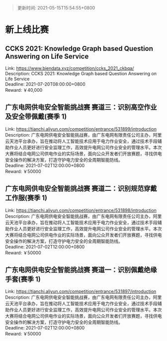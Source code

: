 > 更新时间: 2021-05-15T15:54:55+0800 

# 新上线比赛


## CCKS 2021: Knowledge Graph based Question Answering on Life Service
Link: https://www.biendata.xyz/competition/ccks_2021_ckbqa/  
Description: CCKS 2021: Knowledge Graph based Question Answering on Life Service  
Deadline: 2021-07-20T08:00:00+0800  
Reward: ￥40,000  

## 广东电网供电安全智能挑战赛 赛道三：识别高空作业及安全带佩戴(赛季 1)
Link: https://tianchi.aliyun.com/competition/entrance/531899/introduction  
Description: 广东电网供电安全智能挑战赛，由广东电网有限责任公司主办，阿里云天池平台承办，旨在推动将人工智能技术应用于电力作业安全，通过技术手段辅助作业人员更好进行安全监理工作，高效提升电网公司作业安全的管理水平。本次大赛将结合电网公司供电作业的实际场景，面向公众开发者们开放赛题，寻找供电安全操作的解决方案，打造守护电力安全的全周期智能防线。  
Deadline: 2021-07-02T12:00:00+0800  
Reward: ￥50000  

## 广东电网供电安全智能挑战赛 赛道二：识别规范穿戴工作服(赛季 1)
Link: https://tianchi.aliyun.com/competition/entrance/531898/introduction  
Description: 广东电网供电安全智能挑战赛，由广东电网有限责任公司主办，阿里云天池平台承办，旨在推动将人工智能技术应用于电力作业安全，通过技术手段辅助作业人员更好进行安全监理工作，高效提升电网公司作业安全的管理水平。本次大赛将结合电网公司供电作业的实际场景，面向公众开发者们开放赛题，寻找供电安全操作的解决方案，打造守护电力安全的全周期智能防线。  
Deadline: 2021-07-02T12:00:00+0800  
Reward: ￥50000  

## 广东电网供电安全智能挑战赛 赛道一：识别佩戴绝缘手套(赛季 1)
Link: https://tianchi.aliyun.com/competition/entrance/531897/introduction  
Description: 广东电网供电安全智能挑战赛，由广东电网有限责任公司主办，阿里云天池平台承办，旨在推动将人工智能技术应用于电力作业安全，通过技术手段辅助作业人员更好进行安全监理工作，高效提升电网公司作业安全的管理水平。本次大赛将结合电网公司供电作业的实际场景，面向公众开发者们开放赛题，寻找供电安全操作的解决方案，打造守护电力安全的全周期智能防线。  
Deadline: 2021-07-02T12:00:00+0800  
Reward: ￥50000  

